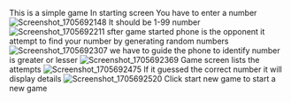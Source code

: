 This is a simple game 
In starting screen You have to enter a number
![Screenshot_1705692148](https://github.com/mohammadshihabudeen/Mini_Game/assets/116706130/5056d970-76dc-4132-93bb-43c457d61be5)
It should be 1-99 number
![Screenshot_1705692211](https://github.com/mohammadshihabudeen/Mini_Game/assets/116706130/d1b4daa9-bd25-4dde-8de5-543fbd0c1c3b)
sfter game started phone is the opponent it attempt to find your number by generating random numbers
![Screenshot_1705692307](https://github.com/mohammadshihabudeen/Mini_Game/assets/116706130/1977e2e5-adef-4a56-b14a-601d165679b0)
we have to guide the phone to identify number is greater or lesser
![Screenshot_1705692369](https://github.com/mohammadshihabudeen/Mini_Game/assets/116706130/555a59ad-e48d-4de0-a6d7-f44b9b734496)
Game screen lists the attempts
![Screenshot_1705692475](https://github.com/mohammadshihabudeen/Mini_Game/assets/116706130/ba77dc0c-1da2-4542-8568-52bc1f63a7c1)
If it guessed the correct number it will display details
![Screenshot_1705692520](https://github.com/mohammadshihabudeen/Mini_Game/assets/116706130/7750f330-b724-4b32-bab2-fc3508e83eae)
Click start new game to start a new game


